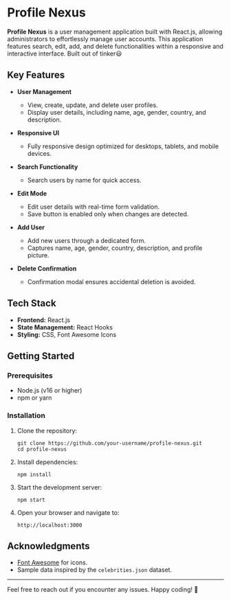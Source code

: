 # Profile Nexus  

**Profile Nexus** is a user management application built with React.js, allowing administrators to effortlessly manage user accounts. This application features search, edit, add, and delete functionalities within a responsive and interactive interface. Built out of tinker😃

## Key Features  

- **User Management**  
  - View, create, update, and delete user profiles.  
  - Display user details, including name, age, gender, country, and description.  

- **Responsive UI**  
  - Fully responsive design optimized for desktops, tablets, and mobile devices.  

- **Search Functionality**  
  - Search users by name for quick access.  

- **Edit Mode**  
  - Edit user details with real-time form validation.  
  - Save button is enabled only when changes are detected.  

- **Add User**  
  - Add new users through a dedicated form.  
  - Captures name, age, gender, country, description, and profile picture.  

- **Delete Confirmation**  
  - Confirmation modal ensures accidental deletion is avoided.  

## Tech Stack  

- **Frontend:** React.js  
- **State Management:** React Hooks  
- **Styling:** CSS, Font Awesome Icons  

## Getting Started  

### Prerequisites  

- Node.js (v16 or higher)  
- npm or yarn  

### Installation  

1. Clone the repository:  
   ```  
   git clone https://github.com/your-username/profile-nexus.git  
   cd profile-nexus  
   ```  

2. Install dependencies:  
   ```  
   npm install  
   ```  

3. Start the development server:  
   ```  
   npm start  
   ```  

4. Open your browser and navigate to:  
   ```
   http://localhost:3000  
   ```  

## Acknowledgments  

- [Font Awesome](https://fontawesome.com/) for icons.  
- Sample data inspired by the `celebrities.json` dataset.  

---  

Feel free to reach out if you encounter any issues. Happy coding! 🎉